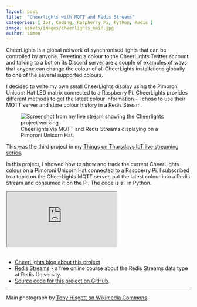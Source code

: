 ```yaml
---
layout: post
title:  "Cheerlights with MQTT and Redis Streams"
categories: [ IoT, Coding, Raspberry Pi, Python, Redis ]
image: assets/images/cheerlights_main.jpg
author: simon
---
```

CheerLights is a global network of synchronised lights that can be controlled by anyone.  Tweeting a colour to the CheerLights Twitter account and talking to a bot on its Discord server are a couple of examples of ways that anyone can change the colour of all CheerLights installations globally to one of the several supported colours.

I decided to write my own small CheerLights display using the Pimoroni Unicorn Hat LED matrix connected to a Raspberry Pi.  CheerLights provides different methods to get the latest colour information - I chose to use their MQTT server and store colour history in a Redis Stream.

<figure class="figure">
  <img src="{{ site.baseurl }}/assets/images/cheerlights_screenshot.png" class="figure-img img-fluid" alt="Screenshot from my live stream showing the Cheerlights project working">
  <figcaption class="figure-caption text-center">Cheerlights via MQTT and Redis Streams displaying on a Pimoroni Unicorn Hat.</figcaption>
</figure>

This was the third project in my [Things on Thursdays IoT live streaming series](/things-on-thursdays-livestreams/).  

In this project, I showed how to show and track the current CheerLights colour on a Pimoroni Unicorn Hat connected to a Raspberry Pi.  I subscribed to a topic on the CheerLights MQTT server, put the latest colour into a Redis Stream and consumed it on the Pi.  The code is all in Python.

<div class="embed-responsive embed-responsive-16by9">
  <iframe class="embed-responsive-item" src="https://www.youtube.com/embed/j0TphaKoEVg?start=21" allowfullscreen></iframe>
</div><br/>

* [CheerLights blog about this project](https://cheerlights.com/learn-redis-streams-with-the-cheerlights-iot-project/)
* [Redis Streams](https://university.redis.com/course/ru202) - a free online course about the Redis Streams data type at Redis University.
* [Source code for this project on GitHub](https://github.com/simonprickett/cheerlights-with-redis-streams).

--- 
Main photograph by [Tony Hisgett on Wikimedia Commons](https://commons.wikimedia.org/wiki/File:Coloured_Lights_1_%285129802026%29.jpg).
